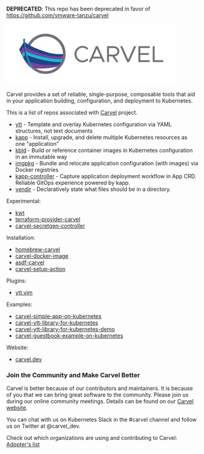 **DEPRECATED**: This repo has been deprecated in favor of https://github.com/vmware-tanzu/carvel

![logo](logos/CarvelLogo.png)

Carvel provides a set of reliable, single-purpose, composable tools that aid in your application building, configuration, and deployment to Kubernetes.

This is a list of repos associated with [Carvel](https://carvel.dev) project.

* [ytt](https://github.com/vmware-tanzu/carvel-ytt) - Template and overlay Kubernetes configuration via YAML structures, not text documents
* [kapp](https://github.com/vmware-tanzu/carvel-kapp) - Install, upgrade, and delete multiple Kubernetes resources as one "application"
* [kbld](https://github.com/vmware-tanzu/carvel-kbld) - Build or reference container images in Kubernetes configuration in an immutable way
* [imgpkg](https://github.com/vmware-tanzu/carvel-imgpkg) - Bundle and relocate application configuration (with images) via Docker registries
* [kapp-controller](https://github.com/vmware-tanzu/carvel-kapp-controller) - Capture application deployment workflow in App CRD. Reliable GitOps experience powered by kapp.
* [vendir](https://github.com/vmware-tanzu/carvel-vendir) - Declaratively state what files should be in a directory.

Experimental:

* [kwt](https://github.com/vmware-tanzu/carvel-kwt)
* [terraform-provider-carvel](https://github.com/vmware-tanzu/terraform-provider-carvel)
* [carvel-secretgen-controller](https://github.com/vmware-tanzu/carvel-secretgen-controller)

Installation:

* [homebrew-carvel](https://github.com/vmware-tanzu/homebrew-carvel)
* [carvel-docker-image](https://github.com/vmware-tanzu/carvel-docker-image)
* [asdf-carvel](https://github.com/vmware-tanzu/asdf-carvel)
* [carvel-setup-action](https://github.com/vmware-tanzu/carvel-setup-action)

Plugins:

* [ytt.vim](https://github.com/vmware-tanzu/ytt.vim)

Examples:

* [carvel-simple-app-on-kubernetes](https://github.com/vmware-tanzu/carvel-simple-app-on-kubernetes)
* [carvel-ytt-library-for-kubernetes](https://github.com/vmware-tanzu/carvel-ytt-library-for-kubernetes)
* [carvel-ytt-library-for-kubernetes-demo](https://github.com/vmware-tanzu/carvel-ytt-library-for-kubernetes-demo)
* [carvel-guestbook-example-on-kubernetes](https://github.com/vmware-tanzu/carvel-guestbook-example-on-kubernetes)

Website:

* [carvel.dev](https://github.com/vmware-tanzu/carvel.dev)

### Join the Community and Make Carvel Better
Carvel is better because of our contributors and maintainers. It is because of you that we can bring great software to the community.
Please join us during our online community meetings. Details can be found on our [Carvel website](https://carvel.dev/community/).

You can chat with us on Kubernetes Slack in the #carvel channel and follow us on Twitter at @carvel_dev.

Check out which organizations are using and contributing to Carvel: [Adopter's list](ADOPTERS.md)
